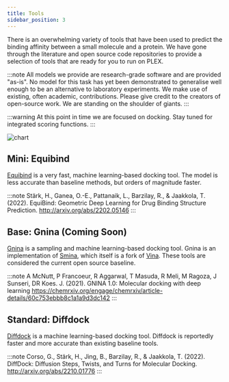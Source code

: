 ```yaml
---
title: Tools
sidebar_position: 3
---
```


There is an overwhelming variety of tools that have been used to predict the binding affinity between a small molecule and a protein. We have gone through the literature and open source code repositories to provide a selection of tools that are ready for you to run on PLEX. 

:::note
All models we provide are research-grade software and are provided "as-is". No model for this task has yet been demonstrated to generalise well enough to be an alternative to laboratory experiments. We make use of existing, often academic, contributions. Please give credit to the creators of open-source work. We are standing on the shoulder of giants.
:::

:::warning
At this point in time we are focused on docking. Stay tuned for integrated scoring functions.
:::


![chart](https://user-images.githubusercontent.com/18559148/220592140-20600560-1d9d-4aae-80a0-642e09f9e065.png)

## Mini: Equibind
[Equibind](https://github.com/HannesStark/EquiBind) is a very fast, machine learning-based docking tool. The model is less accurate than baseline methods, but orders of magnitude faster.

:::note
Stärk, H., Ganea, O.-E., Pattanaik, L., Barzilay, R., & Jaakkola, T. (2022). EquiBind: Geometric Deep Learning for Drug Binding Structure Prediction. http://arxiv.org/abs/2202.05146
:::



## Base: Gnina (Coming Soon)
[Gnina](https://github.com/gnina/gnina) is a sampling and machine learning-based docking tool. Gnina is an implementation of [Smina](https://sourceforge.net/projects/smina/), which itself is a fork of [Vina](https://vina.scripps.edu/). These tools are considered the current open source baseline.

:::note
A McNutt, P Francoeur, R Aggarwal, T Masuda, R Meli, M Ragoza, J Sunseri, DR Koes. J. (2021). GNINA 1.0: Molecular docking with deep learning https://chemrxiv.org/engage/chemrxiv/article-details/60c753ebbb8c1a1a9d3dc142
:::

## Standard: Diffdock
[Diffdock](https://github.com/gcorso/DiffDock) is a machine learning-based docking tool. Diffdock is reportedly faster and more accurate than existing baseline tools.

:::note
Corso, G., Stärk, H., Jing, B., Barzilay, R., & Jaakkola, T. (2022). DiffDock: Diffusion Steps, Twists, and Turns for Molecular Docking. http://arxiv.org/abs/2210.01776
:::
